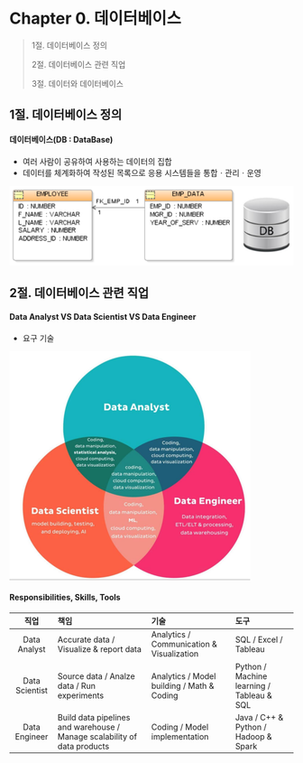 # Chapter 0. 데이터베이스

> 1절. 데이터베이스 정의
>
> 2절. 데이터베이스 관련 직업
>
> 3절. 데이터와 데이터베이스

## 1절. 데이터베이스 정의

#### 데이터베이스(DB : DataBase)

- 여러 사람이 공유하여 사용하는 데이터의 집합
- 데이터를 체계화하여 작성된 목록으로 응용 시스템들을 통합ㆍ관리ㆍ운영

![ch00-01-DB](https://github.com/BangYunseo/TIL/blob/main/ComputerScience/DataBase/Image/ch00/ch00-01-DB.PNG)

## 2절. 데이터베이스 관련 직업

#### Data Analyst VS Data Scientist VS Data Engineer

- 요구 기술

![ch00-02-RS](https://github.com/BangYunseo/TIL/blob/main/ComputerScience/DataBase/Image/ch00/ch00-02-RS.PNG)

#### Responsibilities, Skills, Tools

|      직업      | 책임                                                                     | 기술                                       | 도구                                      |
| :------------: | :----------------------------------------------------------------------- | :----------------------------------------- | :---------------------------------------- |
|  Data Analyst  | Accurate data / Visualize & report data                                  | Analytics / Communication & Visualization  | SQL / Excel / Tableau                     |
| Data Scientist | Source data / Analze data / Run experiments                              | Analytics / Model building / Math & Coding | Python / Machine learning / Tableau & SQL |
| Data Engineer  | Build data pipelines and warehouse / Manage scalability of data products | Coding / Model implementation              | Java / C++ & Python / Hadoop & Spark      |

